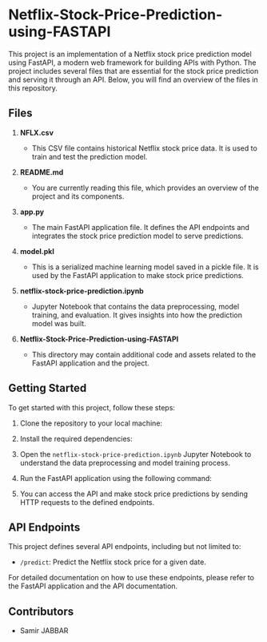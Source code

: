 # Netflix-Stock-Price-Prediction-using-FASTAPI

This project is an implementation of a Netflix stock price prediction model using FastAPI, a modern web framework for building APIs with Python. The project includes several files that are essential for the stock price prediction and serving it through an API. Below, you will find an overview of the files in this repository.

## Files

1. **NFLX.csv**
   - This CSV file contains historical Netflix stock price data. It is used to train and test the prediction model.

2. **README.md**
   - You are currently reading this file, which provides an overview of the project and its components.

3. **app.py**
   - The main FastAPI application file. It defines the API endpoints and integrates the stock price prediction model to serve predictions.

4. **model.pkl**
   - This is a serialized machine learning model saved in a pickle file. It is used by the FastAPI application to make stock price predictions.

5. **netflix-stock-price-prediction.ipynb**
   - Jupyter Notebook that contains the data preprocessing, model training, and evaluation. It gives insights into how the prediction model was built.

6. **Netflix-Stock-Price-Prediction-using-FASTAPI**
   - This directory may contain additional code and assets related to the FastAPI application and the project.

## Getting Started

To get started with this project, follow these steps:

1. Clone the repository to your local machine:

2. Install the required dependencies:

3. Open the `netflix-stock-price-prediction.ipynb` Jupyter Notebook to understand the data preprocessing and model training process.

4. Run the FastAPI application using the following command:

5. You can access the API and make stock price predictions by sending HTTP requests to the defined endpoints.

## API Endpoints

This project defines several API endpoints, including but not limited to:

- `/predict`: Predict the Netflix stock price for a given date.

For detailed documentation on how to use these endpoints, please refer to the FastAPI application and the API documentation.

## Contributors

- Samir JABBAR

